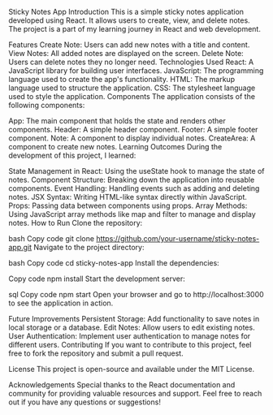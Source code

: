 Sticky Notes App
Introduction
This is a simple sticky notes application developed using React. It allows users to create, view, and delete notes. The project is a part of my learning journey in React and web development.

Features
Create Note: Users can add new notes with a title and content.
View Notes: All added notes are displayed on the screen.
Delete Note: Users can delete notes they no longer need.
Technologies Used
React: A JavaScript library for building user interfaces.
JavaScript: The programming language used to create the app's functionality.
HTML: The markup language used to structure the application.
CSS: The stylesheet language used to style the application.
Components
The application consists of the following components:

App: The main component that holds the state and renders other components.
Header: A simple header component.
Footer: A simple footer component.
Note: A component to display individual notes.
CreateArea: A component to create new notes.
Learning Outcomes
During the development of this project, I learned:

State Management in React: Using the useState hook to manage the state of notes.
Component Structure: Breaking down the application into reusable components.
Event Handling: Handling events such as adding and deleting notes.
JSX Syntax: Writing HTML-like syntax directly within JavaScript.
Props: Passing data between components using props.
Array Methods: Using JavaScript array methods like map and filter to manage and display notes.
How to Run
Clone the repository:

bash
Copy code
git clone https://github.com/your-username/sticky-notes-app.git
Navigate to the project directory:

bash
Copy code
cd sticky-notes-app
Install the dependencies:

Copy code
npm install
Start the development server:

sql
Copy code
npm start
Open your browser and go to http://localhost:3000 to see the application in action.

Future Improvements
Persistent Storage: Add functionality to save notes in local storage or a database.
Edit Notes: Allow users to edit existing notes.
User Authentication: Implement user authentication to manage notes for different users.
Contributing
If you want to contribute to this project, feel free to fork the repository and submit a pull request.

License
This project is open-source and available under the MIT License.

Acknowledgements
Special thanks to the React documentation and community for providing valuable resources and support.
Feel free to reach out if you have any questions or suggestions!
